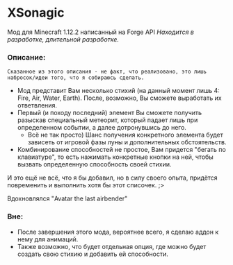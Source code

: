 # XSonagic
Мод для Minecraft 1.12.2 написанный на Forge API 
	*Находится в разработке, длительной разработке.*

### Описание:   
`Сказанное из этого описания - не факт, что реализовано, это лишь набросок/идеи того, что я собираюсь сделать.`
- Мод представит Вам несколько стихий (на данный момент лишь 4: Fire, Air, Water, Earth). После, возможно, Вы сможете выработать их ответвления.
- Первый (и походу последний) элемент Вы сможете получить разыскав специальный метеорит, который падает лишь при определенном событии, а далее дотронувшись до него.
   - Всё не так просто) Шанс получения конкретного элемента будет зависеть от игровой фазы луны и дополнительных обстоятельств.
- Комбинирование способностей не простое, Вам придется "бегать по клавиатуре", то есть нажимать конкретные кнопки на ней, чтобы вызвать определенную способность своей стихии.

И это ещё не всё, что я бы добавил, но в силу своего опыта, придётся повременить и выполнить хотя бы этот списочек. ;>

Вдохновлялся "Avatar the last airbender"

### Вне:
- После завершения этого мода, вероятнее всего, я сделаю аддон к нему для анимаций.
- Также возможно, что будет отдельная опция, где можно будет создать свою стихию и добавить ей способности.
